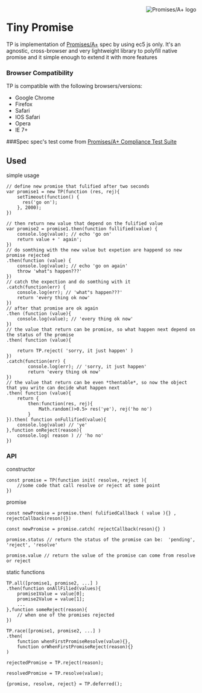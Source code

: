 <a href="https://promisesaplus.com/" style="float:right">
    <img src="https://promisesaplus.com/assets/logo-small.png" alt="Promises/A+ logo"
         title="Promises/A+ 1.0 compliant" align="right" />
</a>

Tiny Promise
============
TP is implementation of [Promises/A+](URL=https://github.com/promises-aplus/promises-spec) spec by using ec5 js only. 
It's an agnostic, cross-browser and very lightweight library to polyfill native promise and it simple enough to extend it with more features 

### Browser Compatibility
TP is compatible with the following browsers/versions:
* Google Chrome
* Firefox
* Safari
* IOS Safari
* Opera
* IE 7+

###Spec
spec's test come from [Promises/A+ Compliance Test Suite](https://github.com/promises-aplus/promises-tests) 

## Used
simple usage    
    
    // define new promise that fulified after two seconds
    var promise1 = new TP(function (res, rej){
        setTimeout(function() {
          res('go on');
        }, 2000);
    })
    
    // then return new value that depend on the fulified value 
    var promise2 = promise1.then(function fullified(value) {
        console.log(value); // echo 'go on'
        return value + ' again';
    })
    // do somthing with the new value but expetion are happend so new promise rejected
    .then(function (value) {
        console.log(value); // echo 'go on again'
        throw 'what"s happen???'
    })
    // catch the expection and do somthing with it
    .catch(function(err) {
        console.log(err); // 'what"s happen???'
        return 'every thing ok now' 
    })
    // after that promise are ok again
    .then (function (value){
        console.log(value); // 'every thing ok now'
    })
    // the value that return can be promise, so what happen next depend on the status of the promise
    .then( function (value){
    
        return TP.reject( 'sorry, it just happen' ) 
    })
    .catch(function(err) {
            console.log(err); // 'sorry, it just happen'
            return 'every thing ok now' 
    }) 
    // the value that return can be even *thentable*, so now the object that you write can decide what happen next 
    .then( function (value){
        return {
            then:function(res, rej){
                Math.random()>0.5> res('ye'), rej('ho no')            
            } 
    }).then( function onFullified(value){
        console.log(value) // 'ye'
    },function onReject(reason){
        console.log( reason ) // 'ho no'
    })     



### API
 constructor 
 
    const promise = TP(function init( resolve, reject ){
        //some code that call resolve or reject at some point 
    }) 
    
 promise
    
    const newPromise = promise.then( fulifiedCallback ( value ){} , rejectCallback(reson){})
    
    const newPromise = promise.catch( rejectCallback(reson){} )
    
    promise.status // return the status of the promise can be:  'pending', 'reject', 'resolve'      
    
    promise.value // return the value of the promise can come from resolve or reject
    
 static functions
 
    TP.all([promise1, promise2, ...] )
    .then(function onAllFilied(values){
        promise1Value = value[0];
        promise2Value = value[1];
        ...
    },function someReject(reason){
        // when one of the promises rejected
    })
    
    TP.race([promise1, promise2, ...] )
    .then(
        function whenFirstPromiseResolve(value){},
        function orWhenFirstPromiseReject(reason){}
    )
    
    rejectedPromise = TP.reject(reason);
    
    resolvedPromise = TP.resolve(value);
    
    {promise, resolve, reject} = TP.deferred();             